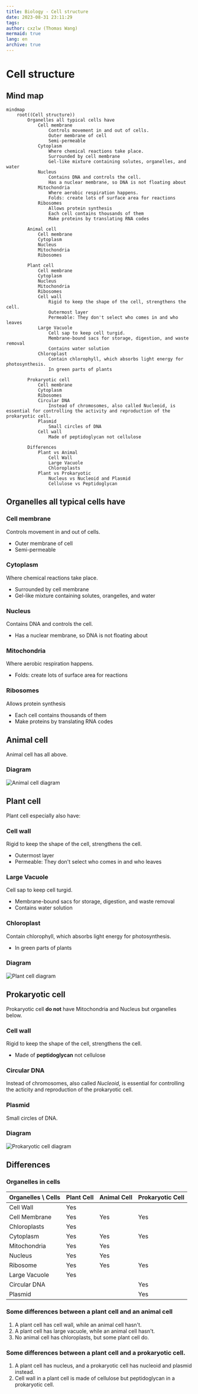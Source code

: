 ```yaml
---
title: Biology - Cell structure
date: 2023-08-31 23:11:29
tags:
author: cxzlw (Thomas Wang)
mermaid: true
lang: en
archive: true
---
```


# Cell structure

## Mind map

```mermaid
mindmap
    root((Cell structure))
        Organelles all typical cells have
            Cell membrane
                Controls movement in and out of cells.
                Outer membrane of cell
                Semi-permeable
            Cytoplasm
                Where chemical reactions take place.
                Surrounded by cell membrane
                Gel-like mixture containing solutes, organelles, and water
            Nucleus
                Contains DNA and controls the cell.
                Has a nuclear membrane, so DNA is not floating about
            Mitochondria
                Where aerobic respiration happens.
                Folds: create lots of surface area for reactions
            Ribosomes
                Allows protein synthesis
                Each cell contains thousands of them
                Make proteins by translating RNA codes

        Animal cell
            Cell membrane
            Cytoplasm
            Nucleus
            Mitochondria
            Ribosomes

        Plant cell
            Cell membrane
            Cytoplasm
            Nucleus
            Mitochondria
            Ribosomes
            Cell wall
                Rigid to keep the shape of the cell, strengthens the cell.
                Outermost layer
                Permeable: They don't select who comes in and who leaves
            Large Vacuole
                Cell sap to keep cell turgid.
                Membrane-bound sacs for storage, digestion, and waste removal
                Contains water solution
            Chloroplast
                Contain chlorophyll, which absorbs light energy for photosynthesis.
                In green parts of plants

        Prokaryotic cell
            Cell membrane
            Cytoplasm
            Ribosomes
            Circular DNA
                Instead of chromosomes, also called Nucleoid, is essential for controlling the activity and reproduction of the prokaryotic cell.
            Plasmid
                Small circles of DNA
            Cell wall
                Made of peptidoglycan not cellulose

        Differences
            Plant vs Animal
                Cell Wall
                Large Vacuole
                Chloroplasts
            Plant vs Prokaryotic
                Nucleus vs Nucleoid and Plasmid
                Cellulose vs Peptidoglycan

```

## Organelles all typical cells have

### Cell membrane

Controls movement in and out of cells.

- Outer membrane of cell
- Semi-permeable

### Cytoplasm

Where chemical reactions take place.

- Surrounded by cell membrane
- Gel-like mixture containing solutes, orangelles, and water

### Nucleus

Contains DNA and controls the cell.

- Has a nuclear membrane, so DNA is not floating about

### Mitochondria

Where aerobic respiration happens.

- Folds: create lots of surface area for reactions

### Ribosomes

Allows protein synthesis

- Each cell contains thousands of them
- Make proteins by translating RNA codes

## Animal cell

Animal cell has all above.

### Diagram

![Animal cell diagram](../img/animal.jpg)

## Plant cell

Plant cell especially also have:

### Cell wall

Rigid to keep the shape of the cell, strengthens the cell.

- Outermost layer
- Permeable: They don't select who comes in and who leaves

### Large Vacuole

Cell sap to keep cell turgid.

- Membrane-bound sacs for storage, digestion, and waste removal
- Contains water solution

### Chloroplast

Contain chlorophyll, which absorbs light energy for photosynthesis.

- In green parts of plants

### Diagram

![Plant cell diagram](../img/plant.jpg)

## Prokaryotic cell

Prokaryotic cell **do not** have Mitochondria and Nucleus but organelles below.

### Cell wall

Rigid to keep the shape of the cell, strengthens the cell.

- Made of **peptidoglycan** not cellulose

### Circular DNA

Instead of chromosomes, also called _Nucleoid_, is essential for controlling the acticity and reproduction of the
prokaryotic cell.

### Plasmid

Small circles of DNA.

### Diagram

![Prokaryotic cell diagram](../img/prokaryotic.jpg)

## Differences

### Organelles in cells

| Organelles \ Cells | Plant Cell | Animal Cell | Prokaryotic Cell |
| ------------------ | ---------- | ----------- | ---------------- |
| Cell Wall          | Yes        |             |                  |
| Cell Membrane      | Yes        | Yes         | Yes              |
| Chloroplasts       | Yes        |             |                  |
| Cytoplasm          | Yes        | Yes         | Yes              |
| Mitochondria       | Yes        | Yes         |                  |
| Nucleus            | Yes        | Yes         |                  |
| Ribosome           | Yes        | Yes         | Yes              |
| Large Vacuole      | Yes        |             |                  |
| Circular DNA       |            |             | Yes              |
| Plasmid            |            |             | Yes              |

### Some differences between a plant cell and an animal cell

1. A plant cell has cell wall, while an animal cell hasn't.
2. A plant cell has large vacuole, while an animal cell hasn't.
3. No animal cell has chloroplasts, but some plant cell do.

### Some differences between a plant cell and a prokaryotic cell.

1. A plant cell has nucleus, and a prokaryotic cell has nucleoid and plasmid instead.
2. Cell wall in a plant cell is made of cellulose but peptidoglycan in a prokaryotic cell.
